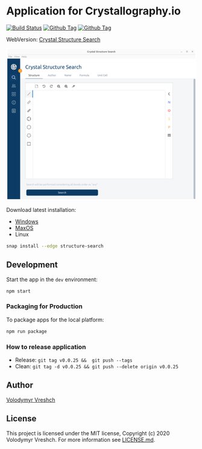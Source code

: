 # Application for Crystallography.io

[![Build Status][github-actions-status]][github-actions-url]
[![Github Tag][github-tag-image]][github-tag-url]
[![Github Tag][github-license-image]][github-license-url]


WebVersion: [Crystal Structure Search](http://crystallography.io/)

![CrystalStructureSearch](https://github.com/chemistry/app.crystallography.io/blob/master/crystal-structure-search-linux.png?raw=true)

Download latest installation: 
* [Windows](https://github.com/chemistry/app.crystallography.io/releases/download/v0.0.40/Structure-Search-Setup-0.0.40.exe)
* [MaxOS](https://github.com/chemistry/app.crystallography.io/releases/download/v0.0.40/Structure-Search-0.0.40-arm64.dmg)
* Linux
```bash
snap install --edge structure-search
```

## Development

Start the app in the `dev` environment:

```bash
npm start
```

### Packaging for Production

To package apps for the local platform:

```bash
npm run package
```

### How to release application

- Release: ``git tag v0.0.25 &&  git push --tags``
- Clean: ``git tag -d v0.0.25 && git push --delete origin v0.0.25``

## Author

[Volodymyr Vreshch](https://vreshch.com)

## License

  This project is licensed under the MIT license, Copyright (c) 2020 Volodymyr Vreshch.
  For more information see [LICENSE.md](https://github.com/chemistry/app.crystallography.io/blob/master/LICENSE.md).

[github-actions-status]: https://github.com/chemistry/app.crystallography.io/workflows/Test/badge.svg
[github-actions-url]: https://github.com/chemistry/app.crystallography.io/actions
[github-tag-image]: https://img.shields.io/github/v/tag/chemistry/app.crystallography.io.svg?label=version
[github-tag-url]: https://github.com/chemistry/app.crystallography.io/releases/latest
[github-license-image]: https://img.shields.io/github/license/chemistry/crystallography.io
[github-license-url]: https://github.com/chemistry/app.crystallography.io/blob/master/LICENSE
